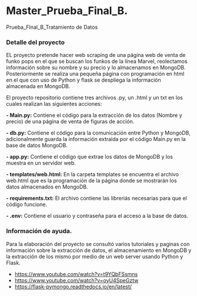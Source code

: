 # Master_Prueba_Final_B.
Prueba_FInal_B_Tratamiento de Datos

### Detalle del proyecto
EL proyecto pretende hacer web scraping de una página web de venta de funko pops en el que se buscan
los funkos de la línea Marvel, reolectamos información sobre su nombre y su precio y lo almacenamos en MongoDB.
Posteriormente se realiza una pequeña página con programación en html en el que con uso de Python y flask se despliega
la información almacenada en MongoDB.

El proyecto repositorio contiene tres archivos .py, un .html y un txt en los cuales realizan las siguientes acciones:

__- Main.py:__ Contiene el código para la extracción de los datos (Nombre y precio) de una página de venta de figuras de acción.

__- db.py:__ Contiene el código para la comunicación entre Python y MongoDB, adicionalmente guarda la información extraida por el
            código Main.py en la base de datos MongoDB.
            
__- app.py:__ Contiene el código que extrae los datos de MongoDB y los muestra en un servidor web.

__- templates/web.html:__ En la carpeta templates se encuentra el archivo web.html que es la programación de la página donde se
                          mostrarán los datos almacenados en MongoDB.
                          
__- requirements.txt:__ El archivo contiene las libreriás necesarias para que el código funcione.

__- .env:__ Contiene el usuario y contraseña para el acceso a la base de datos.


### Información de ayuda.
Para la elaboración del proyecto se consultó varios tutoriales y paginas con información sobre la extracción de datos,
el almacenamiento en MongoDB y la extracción de los mismo por medio de un web server usando Python y Flask.

- https://www.youtube.com/watch?v=t9YQbFSsmns
- https://www.youtube.com/watch?v=oyU4SpeGztw
- https://flask-pymongo.readthedocs.io/en/latest/

